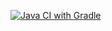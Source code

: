 [![Java CI with Gradle](https://github.com/HeavensFeel03/AutoZadanie5__2/actions/workflows/gradle.yml/badge.svg)](https://github.com/HeavensFeel03/AutoZadanie5__2/actions/workflows/gradle.yml)